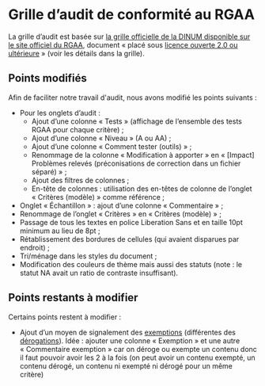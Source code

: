 # Grille d’audit de conformité au RGAA

La grille d’audit est basée sur [la grille officielle de la DINUM disponible sur le site officiel du RGAA](https://www.numerique.gouv.fr/publications/rgaa-accessibilite/kit/), document « placé sous [licence ouverte 2.0 ou ultérieure](https://www.etalab.gouv.fr/licence-ouverte-open-licence) » (voir les détails dans la grille).

## Points modifiés

Afin de faciliter notre travail d'audit, nous avons modifié les points suivants :

* Pour les onglets d’audit :
    * Ajout d’une colonne « Tests » (affichage de l’ensemble des tests RGAA pour chaque critère) ;
    * Ajout d’une colonne « Niveau » (A ou AA) ;
    * Ajout d’une colonne « Comment tester (outils) » ;
    * Renommage de la colonne « Modification à apporter » en « [Impact] Problèmes relevés (préconisations de correction dans un fichier séparé) » ;
    * Ajout des filtres de colonnes ;
    * En-tête de colonnes : utilisation des en-têtes de colonne de l’onglet « Critères (modèle) » comme référence ;
* Onglet « Échantillon » : ajout d’une colonne « Commentaire » ;
* Renommage de l’onglet « Critères » en « Critères (modèle) » ;
* Passage de tous les textes en police Liberation Sans et en taille 10pt minimum au lieu de 8pt ;
* Rétablissement des bordures de cellules (qui avaient disparues par endroit) ;
* Tri/ménage dans les styles du document ;
* Modification des couleurs de thème mais aussi des statuts (note : le statut NA avait un ratio de contraste insuffisant).

## Points restants à modifier

Certains points restent à modifier :

* Ajout d’un moyen de signalement des [exemptions](https://www.numerique.gouv.fr/publications/rgaa-accessibilite/obligations/#contenus-exempt%C3%A9s) (différentes des [dérogations](https://www.numerique.gouv.fr/publications/rgaa-accessibilite/obligations/#d%C3%A9rogation-pour-charge-disproportionn%C3%A9e)). Idée : ajouter une colonne « Exemption » et une autre « Commentaire exemption » car on déroge ou exempte un contenu donc il faut pouvoir avoir les 2 à la fois (on peut avoir un contenu exempté, un contenu dérogé, un contenu ni exempté ni dérogé pour un même critère)
